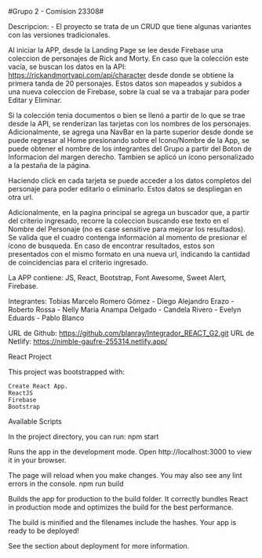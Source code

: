 #Grupo 2 - Comision 23308#

Descripcion:
    - El proyecto se trata de un CRUD que tiene algunas variantes con las versiones tradicionales.

Al iniciar la APP, desde la Landing Page se lee desde Firebase una coleccion de personajes de Rick and Morty. En caso que la colección este vacía, se buscan los datos en la API: https://rickandmortyapi.com/api/character desde donde se obtiene la primera tanda de 20 personajes. Estos datos son mapeados y subidos a una nueva coleccion de Firebase, sobre la cual se va a trabajar para poder Editar y Eliminar.

Si la colección tenia documentos o bien se llenó a partir de lo que se trae desde la API, se renderizan las tarjetas con los nombres de los personajes. Adicionalmente, se agrega una NavBar en la parte superior desde donde se puede regresar al Home presionando sobre el Icono/Nombre de la App, se puede obtener el nombre de los integrantes del Grupo a partir del Boton de Informacion del margen derecho. Tambien se aplicó un ícono personalizado a la pestaña de la página.

Haciendo click en cada tarjeta se puede acceder a los datos completos del personaje para poder editarlo o eliminarlo. Estos datos se despliegan en otra url.

Adicionalmente, en la pagina principal se agrega un buscador que, a partir del criterio ingresado, recorre la coleccion buscando ese texto en el Nombre del Personaje (no es case sensitive para mejorar los resultados). Se valida que el cuadro contenga información al momento de presionar el ícono de busqueda. En caso de encontrar resultados, estos son presentados con el mismo formato en una nueva url, indicando la cantidad de coincidencias para el criterio ingresado.

La APP contiene: JS, React, Bootstrap, Font Awesome, Sweet Alert, Firebase.

Integrantes: Tobias Marcelo Romero Gómez - Diego Alejandro Erazo - Roberto Rossa - Nelly Maria Anampa Delgado - Candela Rivero - Evelyn Eduards - Pablo Blanco

URL de Github: https://github.com/blanray/Integrador_REACT_G2.git
URL de Netlify: https://nimble-gaufre-255314.netlify.app/



React Project

This project was bootstrapped with:

    Create React App.
    ReactJS
    Firebase
    Bootstrap

Available Scripts

In the project directory, you can run:
npm start

Runs the app in the development mode.
Open http://localhost:3000 to view it in your browser.

The page will reload when you make changes.
You may also see any lint errors in the console.
npm run build

Builds the app for production to the build folder.
It correctly bundles React in production mode and optimizes the build for the best performance.

The build is minified and the filenames include the hashes.
Your app is ready to be deployed!

See the section about deployment for more information.

